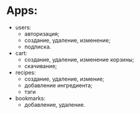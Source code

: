 # Apps:
* users:
  - авторизация;
  - создание, удаление, изменение;
  - подписка.  
* cart:
  - создание, удаление, изменение корзины;
  - скачивание;  
* recipes:
  - создание, удаление, измение;
  - добавление ингредиента;
  - тэги
* bookmarks:
  - добавление, удаление.